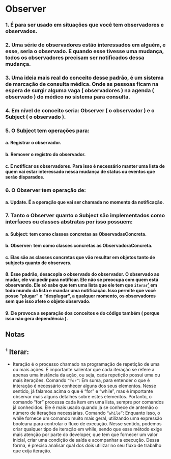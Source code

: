 # Observer
### 1. É para ser usado em situações que você tem observadores e observados.
### 2. Uma série de observadores estão interessados em alguém, e esse, seria o observado. E quando esse tivesse uma mudança, todos os observadores precisam ser notificados dessa mudança.
### 3. Uma ideia mais real do conceito desse padrão, é um sistema de marcação de consulta médica. Onde as pessoas ficam na espera de surgir alguma vaga ( observadores ) na agenda ( observado ) do médico no sistema para consulta.
### 4. Em nível de conceito seria: Observer ( o observador ) e o Subject ( o observado ).
### 5. O Subject tem operações para:
#### a. Registrar o observador.
#### b. Remover o registro do observador.
#### c. E notificar os observadores. Para isso é necessário manter uma lista de quem vai estar interessado nessa mudança de status ou eventos que serão disparados.
### 6. O Observer tem operação de:
#### a. Update. É a operação que vai ser chamada no momento da notificação.
### 7. Tanto o Observer quanto o Subject são implementados como interfaces ou classes abstratas por isso possuem:
#### a. Subject: tem como classes concretas as ObservadasConcreta.
#### b. Observer: tem como classes concretas as ObservadoraConcreta.
#### c. Elas são as classes concretas que vão resultar em objetos tanto de subjects quanto de observers.
#### 8. Esse padrão, desacopla o observado do observador. O observado ao mudar, ele vai pedir para notificar. Ele não se preocupa com quem está observando. Ele só sabe que tem uma lista que ele tem que `iterar`[¹](https://github.com/Henderson-da-rocha-porfirio/design-patterns-observer#-iterar) em todo mundo da lista e mandar uma notificação. Isso permite que você posso "plugar" e "desplugar", a qualquer momento, os observadores sem que isso afete o objeto observado.
#### 9. Ele provoca a separação dos conceitos e do código também ( porque isso não gera dependência ).

## Notas

## ¹ Iterar:
- Iteração é o processo chamado na programação de repetição de uma ou mais ações. É importante salientar que cada iteração se refere a apenas uma instância da ação, ou seja, cada repetição possui uma ou mais iterações. Comando `“for”`: Em suma, para entender o que é interação é necessário conhecer alguns dos seus elementos. Nesse sentido, já falamos acima o que é “for” e “while”, mas é importante observar mais alguns detalhes sobre estes elementos. Portanto, o comando “for” processa cada item em uma lista, sempre por comandos já conhecidos. Ele é mais usado quando já se conhece de antemão o número de iterações necessárias. Comando `“while”`: Enquanto isso, o while fornece um comando muito mais geral, utilizando uma expressão booleana para controlar o fluxo de execução. Nesse sentido, podemos criar qualquer tipo de iteração em while, sendo que esse método exige mais atenção por parte do developer, que tem que fornecer um valor inicial, criar uma condição de saída e acompanhar a execução. Dessa forma, é preciso analisar qual dos dois utilizar no seu fluxo de trabalho que exija iteração.
